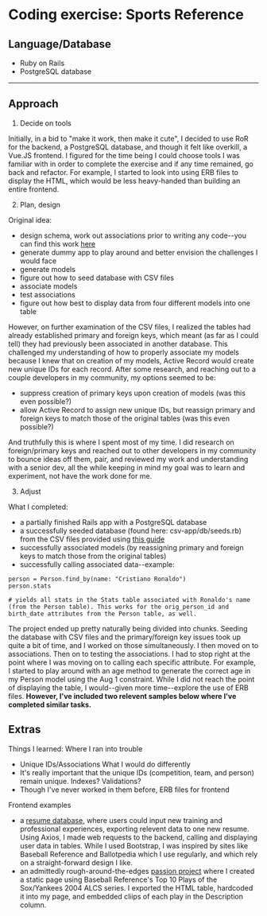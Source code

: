 # Coding exercise: Sports Reference

## Language/Database

- Ruby on Rails
- PostgreSQL database

---

## Approach

1. Decide on tools

Initially, in a bid to "make it work, then make it cute", I decided to use RoR for the backend, a PostgreSQL database, and though it felt like overkill, a Vue.JS frontend. I figured for the time being I could choose tools I was familiar with in order to complete the exercise and if any time remained, go back and refactor. For example, I started to look into using ERB files to display the HTML, which would be less heavy-handed than building an entire frontend.

2. Plan, design

Original idea:

- design schema, work out associations prior to writing any code--you can find this work [here](https://docs.google.com/spreadsheets/d/1I-4xQKZsIKPTtylUxhVHfyQkZZeFAynJRgFY2LKrOuc/edit?usp=sharing)
- generate dummy app to play around and better envision the challenges I would face
- generate models
- figure out how to seed database with CSV files
- associate models
- test associations
- figure out how best to display data from four different models into one table

However, on further examination of the CSV files, I realized the tables had already established primary and foreign keys, which meant (as far as I could tell) they had previously been associated in another database. This challenged my understanding of how to properly associate my models because I knew that on creation of my models, Active Record would create new unique IDs for each record. After some research, and reaching out to a couple developers in my community, my options seemed to be:

- suppress creation of primary keys upon creation of models (was this even possible?)
- allow Active Record to assign new unique IDs, but reassign primary and foreign keys to match those of the original tables (was this even possible?)

And truthfully this is where I spent most of my time. I did research on foreign/primary keys and reached out to other developers in my community to bounce ideas off them, pair, and reviewed my work and understanding with a senior dev, all the while keeping in mind my goal was to learn and experiment, not have the work done for me.

3. Adjust

What I completed:

- a partially finished Rails app with a PostgreSQL database
- a successfully seeded database (found here: csv-app/db/seeds.rb) from the CSV files provided using [this guide](https://gist.github.com/arjunvenkat/1115bc41bf395a162084)
- successfully associated models (by reassigning primary and foreign keys to match those from the original tables)
- successfully calling associated data--example:

```
person = Person.find_by(name: "Cristiano Ronaldo")
person.stats

# yields all stats in the Stats table associated with Ronaldo's name (from the Person table). This works for the orig_person_id and birth_date attributes from the Person table, as well.
```

The project ended up pretty naturally being divided into chunks. Seeding the database with CSV files and the primary/foreign key issues took up quite a bit of time, and I worked on those simultaneously. I then moved on to associations. Then on to testing the associations. I had to stop right at the point where I was moving on to calling each specific attribute. For example, I started to play around with an age method to generate the correct age in my Person model using the Aug 1 constraint. While I did not reach the point of displaying the table, I would--given more time--explore the use of ERB files. **However, I've included two relevent samples below where I've completed similar tasks.**

## Extras

Things I learned:
Where I ran into trouble

- Unique IDs/Associations
  What I would do differently
- It's really important that the unique IDs (competition, team, and person) remain unique. Indexes? Validations?
- Though I've never worked in them before, ERB files for frontend

Frontend examples

- a [resume database](https://github.com/SamSharff/resume-frontend/blob/main/src/views/IndexResume.vue), where users could input new training and professional experiences, exporting relevent data to one new resume. Using Axios, I made web requests to the backend, calling and displaying user data in tables. While I used Bootstrap, I was inspired by sites like Baseball Reference and Ballotpedia which I use regularly, and which rely on a straight-forward design I like.
- an admittedly rough-around-the-edges [passion project](https://github.com/SamSharff/sox-yanks-frontend/blob/main/src/views/HomeView.vue) where I created a static page using Baseball Reference's Top 10 Plays of the Sox/Yankees 2004 ALCS series. I exported the HTML table, hardcoded it into my page, and embedded cliips of each play in the Description column.

